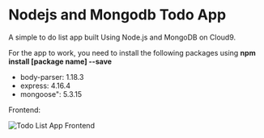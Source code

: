 # Nodejs and Mongodb Todo App
A simple to do list app built Using Node.js and MongoDB on Cloud9.

For the app to work, you need to install the following packages using **npm install [package name] --save**
- body-parser: 1.18.3
- express: 4.16.4
- mongoose": 5.3.15

Frontend:

![Todo List App Frontend](https://i.imgur.com/RexMhdw.png "Todo List App Frontend")

